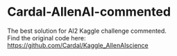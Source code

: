 # Cardal-AllenAI-commented
The best solution for AI2 Kaggle challenge commented.<br>
Find the original code here: https://github.com/Cardal/Kaggle_AllenAIscience
